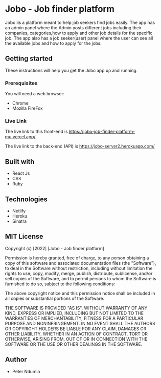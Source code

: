 # Jobo - Job finder platform

Jobo iis a platform meant to help job seekers find jobs easily. The app has an admin panel where the Admin posts different jobs including their companies, categories,how to apply and other job details for the specific job. The app also has a job seeker(user) panel where the user can see all the available jobs and how to apply for the jobs.

## Getting started

These instructions will help you get the Jobo app up and running.

### Prerequisites

You will need a web browser:
- Chrome
- Mozilla FireFox

### Live Link

The live link to this front-end is https://jobo-job-finder-platform-mu.vercel.app/

The live link to the back-end (API) is https://jobo-server2.herokuapp.com/

## Built with

- React Js
- CSS
- Ruby

## Technologies
- Netlify
- Heroku
- Sinatra

## MIT License

Copyright (c) [2022] [Jobo - Job finder platform]

Permission is hereby granted, free of charge, to any person obtaining a copy
of this software and associated documentation files (the "Software"), to deal
in the Software without restriction, including without limitation the rights
to use, copy, modify, merge, publish, distribute, sublicense, and/or sell
copies of the Software, and to permit persons to whom the Software is
furnished to do so, subject to the following conditions:

The above copyright notice and this permission notice shall be included in all
copies or substantial portions of the Software.

THE SOFTWARE IS PROVIDED "AS IS", WITHOUT WARRANTY OF ANY KIND, EXPRESS OR
IMPLIED, INCLUDING BUT NOT LIMITED TO THE WARRANTIES OF MERCHANTABILITY,
FITNESS FOR A PARTICULAR PURPOSE AND NONINFRINGEMENT. IN NO EVENT SHALL THE
AUTHORS OR COPYRIGHT HOLDERS BE LIABLE FOR ANY CLAIM, DAMAGES OR OTHER
LIABILITY, WHETHER IN AN ACTION OF CONTRACT, TORT OR OTHERWISE, ARISING FROM,
OUT OF OR IN CONNECTION WITH THE SOFTWARE OR THE USE OR OTHER DEALINGS IN THE
SOFTWARE.

## Author

- Peter Ndumia
